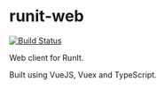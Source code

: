# runit-web
[![Build Status](https://travis-ci.org/mortimerh/runit-web.svg?branch=master)](https://travis-ci.org/mortimerh/runit-web)

Web client for RunIt.

Built using VueJS, Vuex and TypeScript.
